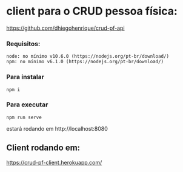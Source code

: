 # client para o CRUD pessoa física:
https://github.com/dhiegohenrique/crud-pf-api

### Requisitos:
```
node: no mínimo v10.6.0 (https://nodejs.org/pt-br/download/)
npm: no mínimo v6.1.0 (https://nodejs.org/pt-br/download/)
```

### Para instalar
```
npm i
```

### Para executar
```
npm run serve
```
estará rodando em http://localhost:8080

## Client rodando em:
https://crud-pf-client.herokuapp.com/

